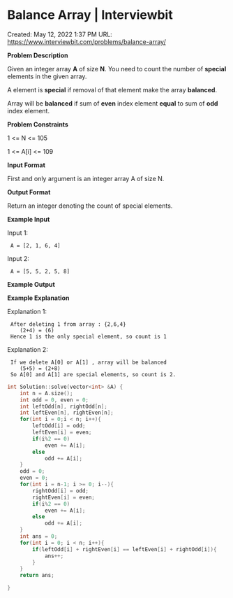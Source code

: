 # Balance Array | Interviewbit

Created: May 12, 2022 1:37 PM
URL: https://www.interviewbit.com/problems/balance-array/

**Problem Description**

Given an integer array **A** of size **N**. You need to count the number of **special** elements in the given array.

A element is **special** if removal of that element make the array **balanced**.

Array will be **balanced** if sum of **even** index element **equal** to sum of **odd** index element.

**Problem Constraints**

1 <= N <= 105

1 <= A[i] <= 109

**Input Format**

First and only argument is an integer array A of size N.

**Output Format**

Return an integer denoting the count of special elements.

**Example Input**

Input 1:

```
 A = [2, 1, 6, 4]
```

Input 2:

```
 A = [5, 5, 2, 5, 8]
```

**Example Output**

**Example Explanation**

Explanation 1:

```
 After deleting 1 from array : {2,6,4}
    (2+4) = (6)
 Hence 1 is the only special element, so count is 1
```

Explanation 2:

```
 If we delete A[0] or A[1] , array will be balanced
    (5+5) = (2+8)
 So A[0] and A[1] are special elements, so count is 2.
```

```cpp
int Solution::solve(vector<int> &A) {
    int n = A.size();
    int odd = 0, even = 0;
    int leftOdd[n], rightOdd[n];
    int leftEven[n], rightEven[n];
    for(int i = 0;i < n; i++){
        leftOdd[i] = odd;
        leftEven[i] = even;
        if(i%2 == 0)
            even += A[i];
        else
            odd += A[i];
    }
    odd = 0;
    even = 0;
    for(int i = n-1; i >= 0; i--){
        rightOdd[i] = odd;
        rightEven[i] = even;
        if(i%2 == 0)
            even += A[i];
        else
            odd += A[i];
    }
    int ans = 0;
    for(int i = 0; i < n; i++){
        if(leftOdd[i] + rightEven[i] == leftEven[i] + rightOdd[i]){
            ans++;
        }
    }
    return ans;

}
```